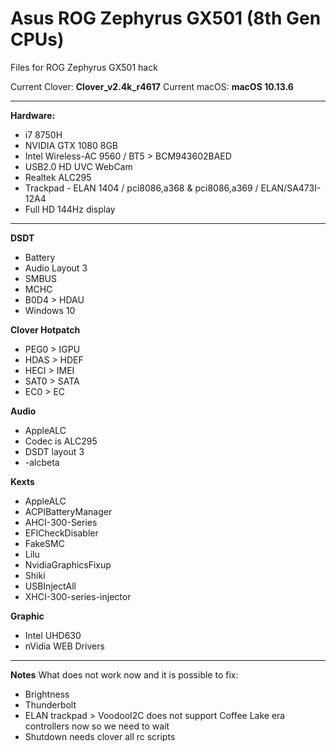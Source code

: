 # Asus ROG Zephyrus GX501 (8th Gen CPUs)
Files for ROG Zephyrus GX501 hack

Current Clover: **Clover_v2.4k_r4617**
Current macOS: **macOS 10.13.6**

------------------------------------------------

**Hardware:**
- i7 8750H
- NVIDIA GTX 1080 8GB
- Intel Wireless-AC 9560 / BT5 > BCM943602BAED
- USB2.0 HD UVC WebCam
- Realtek ALC295
- Trackpad - ELAN 1404 / pci8086,a368 & pci8086,a369 / ELAN/SA473I-12A4
- Full HD 144Hz display

------------------------------------------------

**DSDT**
- Battery
- Audio Layout 3
- SMBUS
- MCHC
- B0D4 > HDAU
- Windows 10

**Clover Hotpatch**
- PEG0 > IGPU
- HDAS > HDEF
- HECI > IMEI
- SAT0 > SATA
- EC0 > EC

**Audio**
- AppleALC
- Codec is ALC295
- DSDT layout 3
- -alcbeta

**Kexts**
- AppleALC
- ACPIBatteryManager
- AHCI-300-Series
- EFICheckDisabler
- FakeSMC
- Lilu
- NvidiaGraphicsFixup
- Shiki
- USBInjectAll
- XHCI-300-series-injector

**Graphic**
- Intel UHD630
- nVidia WEB Drivers

------------------------------------------------

**Notes**
What does not work now and it is possible to fix:
- Brightness
- Thunderbolt
- ELAN trackpad > VoodooI2C does not support Coffee Lake era controllers now so we need to wait
- Shutdown needs clover all rc scripts
